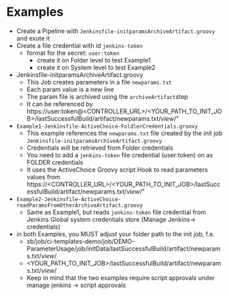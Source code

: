 # Examples

* Create a Pipeline with `Jenkinsfile-initparamsArchiveArtifact.groovy` and exute it
* Create a file credential with id `jenkins-token`
  * format for the secret: `user:token`
    * create it on Folder level to test Example1
    * create it on System level to test Example2
* Jenkinsfile-initparamsArchiveArtifact.groovy
  * This Job creates parameters in a file `newparams.txt`
  * Each param value is a new line
  * The param file is archived using the `archiveArtifact`step
  * It can be referenced by https://user:token@<CONTROLLER_URL>/<YOUR_PATH_TO_INIT_JOB>/lastSuccessfulBuild/artifact/newparams.txt/*view*/"
* `Example1-Jenkinsfile-ActiveChoice-FoldlerCredentials.groovy`
  * This example references the `newparams.txt` file created by the init job `Jenkinsfile-initparamsArchiveArtifact.groovy`
  * Credentials will be retrieved from Folder credentials
  * You need to add a `jenkins-token` file credential (user:token) on as FOLDER credentials
  * It uses the ActiveChoice Groovy script Hook to read parameters values from  https://<CONTROLLER_URL>/<YOUR_PATH_TO_INIT_JOB>/lastSuccessfulBuild/artifact/newparams.txt/*view*/"
* `Example2-Jenkinsfile-ActiveChoice-readParamsFromOtherArchiveArtifact.groovy`
  * Same as Example1, but reads `jenkins-token` file credential from Jenkins Global system credentials store (Manage Jenkins-> credentials)
* in both Examples, you MUST adjust your folder path to the init job, f.e. 
  * sb/job/ci-templates-demo/job/DEMO-ParameterUsage/job/initData/lastSuccessfulBuild/artifact/newparams.txt/*view*/
  * <YOUR_PATH_TO_INIT_JOB>/lastSuccessfulBuild/artifact/newparams.txt/*view*/
  * Keep in mind that the two examples require script approvals under manage jenkins -> script approvals

